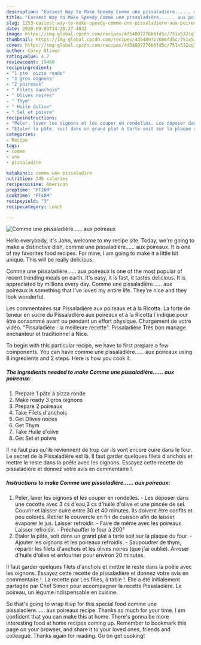 ```yaml
---
description: "Easiest Way to Make Speedy Comme une pissaladière...... aux poireaux"
title: "Easiest Way to Make Speedy Comme une pissaladière...... aux poireaux"
slug: 1253-easiest-way-to-make-speedy-comme-une-pissaladiere-aux-poireaux
date: 2020-09-03T14:28:27.403Z
image: https://img-global.cpcdn.com/recipes/4d54897276b6fd5c/751x532cq70/comme-une-pissaladiere-aux-poireaux-photo-principale-de-la-recette.jpg
thumbnail: https://img-global.cpcdn.com/recipes/4d54897276b6fd5c/751x532cq70/comme-une-pissaladiere-aux-poireaux-photo-principale-de-la-recette.jpg
cover: https://img-global.cpcdn.com/recipes/4d54897276b6fd5c/751x532cq70/comme-une-pissaladiere-aux-poireaux-photo-principale-de-la-recette.jpg
author: Corey Oliver
ratingvalue: 4.7
reviewcount: 19460
recipeingredient:
- "1 pte  pizza ronde"
- "3 gros oignons"
- "2 poireaux"
- " Filets danchois"
- " Olives noires"
- " Thym"
- " Huile dolive"
- " Sel et poivre"
recipeinstructions:
- "Peler, laver les oignons et les couper en rondelles. Les déposer dans une cocotte avec 3 cs d&#39;eau,3 cs d&#39;huile d&#39;olive et une pincée de sel. Couvrir et laisser cuire entre 30 et 40 minutes. Ils doivent être confits et peu colorés. Retirer le couvercle en fin de cuisson afin de laisser évaporer le jus. Laisser refroidir. Faire de même avec les poireaux. Laisser refroidir. Préchauffer le four à 200°"
- "Etaler la pâte, soit dans un grand plat à tarte soit sur la plaque du four. Ajouter les oignons et les poireaux refroidis. Saupoudrer de thym, répartir les filets d&#39;anchois et les olives noires (que j&#39;ai oublié). Arroser d&#39;huile d&#39;olive et enfourner pour environ 20 minutes."
categories:
- Recipe
tags:
- comme
- une
- pissaladire

katakunci: comme une pissaladire 
nutrition: 248 calories
recipecuisine: American
preptime: "PT16M"
cooktime: "PT48M"
recipeyield: "3"
recipecategory: Lunch

---
```



![Comme une pissaladière...... aux poireaux](https://img-global.cpcdn.com/recipes/4d54897276b6fd5c/751x532cq70/comme-une-pissaladiere-aux-poireaux-photo-principale-de-la-recette.jpg)

Hello everybody, it's John, welcome to my recipe site. Today, we're going to make a distinctive dish, comme une pissaladière...... aux poireaux. It is one of my favorites food recipes. For mine, I am going to make it a little bit unique. This will be really delicious.

Comme une pissaladière...... aux poireaux is one of the most popular of recent trending meals on earth. It's easy, it is fast, it tastes delicious. It is appreciated by millions every day. Comme une pissaladière...... aux poireaux is something that I've loved my entire life. They're nice and they look wonderful.

Les commentaires sur Pissaladière aux poireaux et à la Ricotta. La forte de teneur en sucre du Pissaladière aux poireaux et à la Ricotta l´indique pour être consommé avant ou pendant un effort physique. Chargement de votre vidéo. &#34;Pissaladière : la meilleure recette&#34;. Pissaladière Très bon mariage enchanteur et traditionnel à Nice.


To begin with this particular recipe, we have to first prepare a few components. You can have comme une pissaladière...... aux poireaux using 8 ingredients and 2 steps. Here is how you cook it.

<!--inarticleads1-->

##### The ingredients needed to make Comme une pissaladière...... aux poireaux:

1. Prepare 1 pâte à pizza ronde
1. Make ready 3 gros oignons
1. Prepare 2 poireaux
1. Take  Filets d&#39;anchois
1. Get  Olives noires
1. Get  Thym
1. Take  Huile d&#39;olive
1. Get  Sel et poivre


Il ne faut pas qu&#39;ils reviennent de trop car ils vont encore cuire dans le four. Le secret de la Pissaladière est là. Il faut garder quelques filets d&#39;anchois et mettre le reste dans la poêle avec les oignons. Essayez cette recette de pissaladière et donnez votre avis en commentaire !. 

<!--inarticleads2-->

##### Instructions to make Comme une pissaladière...... aux poireaux:

1. Peler, laver les oignons et les couper en rondelles. - Les déposer dans une cocotte avec 3 cs d&#39;eau,3 cs d&#39;huile d&#39;olive et une pincée de sel. Couvrir et laisser cuire entre 30 et 40 minutes. Ils doivent être confits et peu colorés. Retirer le couvercle en fin de cuisson afin de laisser évaporer le jus. Laisser refroidir. - Faire de même avec les poireaux. Laisser refroidir. - Préchauffer le four à 200°
1. Etaler la pâte, soit dans un grand plat à tarte soit sur la plaque du four. - Ajouter les oignons et les poireaux refroidis. - Saupoudrer de thym, répartir les filets d&#39;anchois et les olives noires (que j&#39;ai oublié). Arroser d&#39;huile d&#39;olive et enfourner pour environ 20 minutes.


Il faut garder quelques filets d&#39;anchois et mettre le reste dans la poêle avec les oignons. Essayez cette recette de pissaladière et donnez votre avis en commentaire !. La recette par Les filles, à table !. Elle a été initialement partagée par Chef Simon pour accompagner la recette Pissaladière. Le poireau, un légume indispensable en cuisine. 

So that's going to wrap it up for this special food comme une pissaladière...... aux poireaux recipe. Thanks so much for your time. I am confident that you can make this at home. There's gonna be more interesting food at home recipes coming up. Remember to bookmark this page on your browser, and share it to your loved ones, friends and colleague. Thanks again for reading. Go on get cooking!
